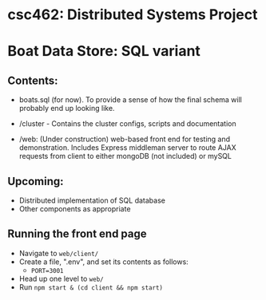 # csc462: Distributed Systems Project
# Boat Data Store: SQL variant

## Contents:
- boats.sql (for now). To provide a sense of how the final schema will probably end up looking like.

- /cluster - Contains the cluster configs, scripts and documentation

- /web: (Under construction) web-based front end for testing and demonstration. Includes Express middleman server to route AJAX requests from client to either mongoDB (not included) or mySQL

## Upcoming:
- Distributed implementation of SQL database
- Other components as appropriate

## Running the front end page
- Navigate to `web/client/`
- Create a file, ".env", and set its contents as follows:
  - `PORT=3001`
- Head up one level to `web/`
- Run `npm start & (cd client && npm start)`
